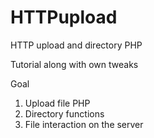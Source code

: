 # HTTPupload
HTTP upload and directory PHP

Tutorial along with own tweaks

Goal 

1. Upload file PHP
2. Directory functions
3. File interaction on the server
